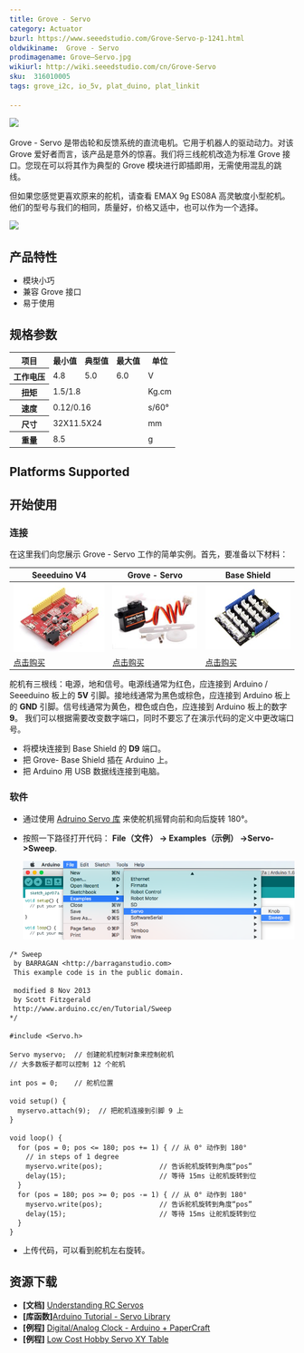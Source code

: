 ```yaml
---
title: Grove - Servo
category: Actuator
bzurl: https://www.seeedstudio.com/Grove-Servo-p-1241.html
oldwikiname:  Grove - Servo
prodimagename: Grove—Servo.jpg
wikiurl: http://wiki.seeedstudio.com/cn/Grove-Servo
sku:  316010005
tags: grove_i2c, io_5v, plat_duino, plat_linkit

---
```

![](https://github.com/SeeedDocument/Grove-Servo/raw/master/img/Grove—Servo.jpg)

Grove - Servo 是带齿轮和反馈系统的直流电机。它用于机器人的驱动动力。对该 Grove 爱好者而言，该产品是意外的惊喜。我们将三线舵机改造为标准 Grove 接口。您现在可以将其作为典型的 Grove 模块进行即插即用，无需使用混乱的跳线。

但如果您感觉更喜欢原来的舵机，请查看 EMAX 9g ES08A 高灵敏度小型舵机。他们的型号与我们的相同，质量好，价格又适中，也可以作为一个选择。


[![](https://github.com/SeeedDocument/wiki_chinese/raw/master/docs/images/click_to_buy.PNG)](https://item.taobao.com/item.htm?spm=a1z10.3-c.w4002-11172317909.14.59514eadoScgxN&id=45554357772)

产品特性
---
*   模块小巧
*   兼容 Grove 接口
*   易于使用

规格参数
---
<table  cellspacing="0" width="80%">
<tr>
<th scope="col"> 项目
</th>
<th scope="col"> 最小值
</th>
<th scope="col"> 典型值
</th>
<th scope="col"> 最大值
</th>
<th scope="col"> 单位
</th></tr>
<tr>
<th> 工作电压
</th>
<td> 4.8
</td>
<td> 5.0
</td>
<td> 6.0
</td>
<td> V
</td></tr>
<tr>
<th> 扭矩
</td>
<td colspan="3"> 1.5/1.8
</td>
<td> Kg.cm
</td></tr>
<tr>
<th scope="row"> 速度
</th>
<td colspan="3"> 0.12/0.16
</td>
<td> s/60°
</td></tr>
<tr>
<th scope="row"> 尺寸
</th>
<td colspan="3"> 32X11.5X24
</td>
<td> mm
</td></tr>
<tr>
<th scope="row"> 重量
</th>
<td colspan="3"> 8.5
</td>
<td> g
</td></tr></table>

Platforms Supported
-------------------

开始使用
---
### 连接

在这里我们向您展示 Grove - Servo 工作的简单实例。首先，要准备以下材料：

| Seeeduino V4 | Grove - Servo | Base Shield |
|--------------|-------------|-----------------|
|![enter image description here](https://raw.githubusercontent.com/SeeedDocument/Grove_Light_Sensor/master/images/gs_1.jpg)|![enter image description here](https://github.com/SeeedDocument/Grove-Servo/raw/master/img/Grove%20Servo_s.jpg)|![enter image description here](https://raw.githubusercontent.com/SeeedDocument/Grove_Light_Sensor/master/images/gs_4.jpg)|
|[点击购买](https://item.taobao.com/item.htm?spm=a1z10.5-c.w4002-11172345288.20.5d0cd55eL1BrVs&id=45721222112)|[点击购买](https://item.taobao.com/item.htm?spm=a1z10.3-c.w4002-11172317909.14.25a75ea3sLKfGE&id=45554357772)|[点击购买](https://item.taobao.com/item.htm?spm=a1z10.3-c.w4002-11172317909.10.5f586638hrEBEP&id=520233320144)|

舵机有三根线：电源，地和信号。电源线通常为红色，应连接到 Arduino / Seeeduino 板上的 **5V** 引脚。接地线通常为黑色或棕色，应连接到 Arduino 板上的 **GND** 引脚。信号线通常为黄色，橙色或白色，应连接到 Arduino 板上的数字 **9**。 我们可以根据需要改变数字端口，同时不要忘了在演示代码的定义中更改端口号。

-   将模块连接到 Base Shield 的 **D9** 端口。
-   把 Grove- Base Shield 插在 Arduino 上。
-   把 Arduino 用 USB 数据线连接到电脑。


### 软件

- 通过使用 [Adruino Servo 库](http://arduino.cc/en/Reference/Servo) 来使舵机摇臂向前和向后旋转 180°。
- 按照一下路径打开代码： **File（文件） -> Examples（示例） ->Servo->Sweep**.

  ![](https://github.com/SeeedDocument/Grove-Servo/raw/master/img/library%20example.jpg)

```
/* Sweep
 by BARRAGAN <http://barraganstudio.com>
 This example code is in the public domain.

 modified 8 Nov 2013
 by Scott Fitzgerald
 http://www.arduino.cc/en/Tutorial/Sweep
*/

#include <Servo.h>

Servo myservo;  // 创建舵机控制对象来控制舵机
// 大多数板子都可以控制 12 个舵机

int pos = 0;    // 舵机位置

void setup() {
  myservo.attach(9);  // 把舵机连接到引脚 9 上
}

void loop() {
  for (pos = 0; pos <= 180; pos += 1) { // 从 0° 动作到 180°
    // in steps of 1 degree
    myservo.write(pos);              // 告诉舵机旋转到角度“pos”
    delay(15);                       // 等待 15ms 让舵机旋转到位
  }
  for (pos = 180; pos >= 0; pos -= 1) { // 从 0° 动作到 180°
    myservo.write(pos);              // 告诉舵机旋转到角度“pos”
    delay(15);                       // 等待 15ms 让舵机旋转到位
  }
}
```

- 上传代码，可以看到舵机左右旋转。

资源下载
---------

- **[文档]** [Understanding RC Servos](http://www.rchelicopterfun.com/rc-servos.html)
- **[库函数]**[Arduino Tutorial - Servo Library](https://www.arduino.cc/en/Reference/Servo)
- **[例程]** [Digital/Analog Clock - Arduino + PaperCraft](http://www.instructables.com/id/DigitalAnalog-Clock-Arduino-PaperCraft/?ALLSTEPS)
- **[例程]** [Low Cost Hobby Servo XY Table](http://www.instructables.com/id/Low-Cost-Hobby-Servo-XY-Table/?ALLSTEPS)
